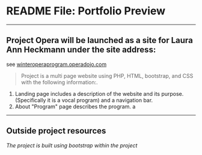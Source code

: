 # README File: Portfolio Preview

----
## Project Opera will be launched as a site for Laura Ann Heckmann under the site address:
see [winteroperaprogram.operadojo.com](http://winteroperaporgram.operadojo.com/)


> Project is a multi page website using PHP, HTML, bootstrap, and CSS with the following information:.

1. Landing page includes a description of the website and its purpose.(Specifically it is a vocal program) and a navigation bar.
2. About "Program" page describes the program. a
 

----
## Outside project resources 
*The project is built using bootstrap within the project*

